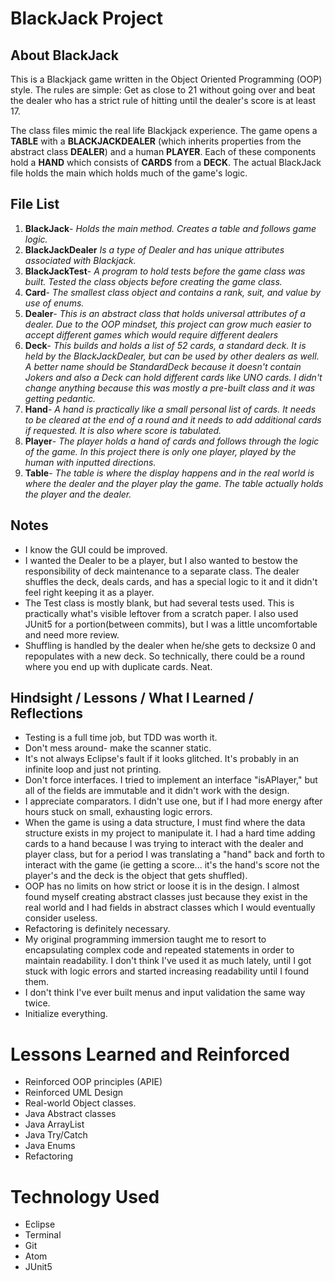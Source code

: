 # BlackJack Project

## About BlackJack
This is a Blackjack game written in the Object Oriented Programming (OOP) style.
The rules are simple: Get as close to 21 without going over and beat the dealer
who has a strict rule of hitting until the dealer's score is at least 17.

The class files mimic the real life Blackjack experience. The game opens a **TABLE** with a
**BLACKJACKDEALER** (which inherits properties from the abstract class **DEALER**) and a human **PLAYER**. Each of these components hold a **HAND** which consists of **CARDS** from a **DECK**. The actual BlackJack file holds the main which holds much of the game's logic.  

## File List

1. **BlackJack**- *Holds the main method. Creates a table and follows game logic.*
2. **BlackJackDealer** *Is a type of Dealer and has unique attributes associated with Blackjack.*
3. **BlackJackTest**- *A program to hold tests before the game class was built. Tested the class objects before creating the game class.*
4. **Card**- *The smallest class object and contains a rank, suit, and value by use of enums.*
5. **Dealer**- *This is an abstract class that holds universal attributes of a dealer. Due to
the OOP mindset, this project can grow much easier to accept different games which would
require different dealers*
6. **Deck**- *This builds and holds a list of 52 cards, a standard deck. It is held by the
BlackJackDealer, but can be used by other dealers as well. A better name should be StandardDeck
because it doesn't contain Jokers and also a Deck can hold different cards like UNO cards. I
didn't change anything because this was mostly a pre-built class and it was getting pedantic.*
7. **Hand**- *A hand is practically like a small personal list of cards. It needs to be cleared
 at the end of a round and it needs to add additional cards if requested. It is also where
score is tabulated.*
8. **Player**- *The player holds a hand of cards and follows through the logic of the game. In
this project there is only one player, played by the human with inputted directions.*
9. **Table**- *The table is where the display happens and in the real world is where the dealer
and the player play the game. The table actually holds the player and the dealer.*



## Notes
- I know the GUI could be improved.
- I wanted the Dealer to be a player, but I also wanted to bestow the responsibility of
deck maintenance to a separate class. The dealer shuffles the deck, deals cards, and has a
special logic to it and it didn't feel right keeping it as a player.
- The Test class is mostly blank, but had several tests used. This is practically what's
visible leftover from a scratch paper. I also used JUnit5 for a portion(between commits), but I
was a little uncomfortable and need more review.
- Shuffling is handled by the dealer when he/she gets to decksize 0 and repopulates with a new
deck. So technically, there could be a round where you end up with duplicate cards. Neat.

## Hindsight / Lessons / What I Learned / Reflections
- Testing is a full time job, but TDD was worth it.
- Don't mess around- make the scanner static.
- It's not always Eclipse's fault if it looks glitched. It's probably in an infinite loop and
just not printing.
- Don't force interfaces. I tried to implement an interface "isAPlayer," but all of the fields
are immutable and it didn't work with the design.
- I appreciate comparators. I didn't use one, but if I had more energy after hours stuck on
small, exhausting logic errors.
- When the game is using a data structure, I must find where the data structure exists in my
project to manipulate it. I had a hard time adding cards to a hand because I was trying to
interact with the dealer and player class, but for a period I was translating a "hand" back
and forth to interact with the game (ie getting a score... it's the hand's score not the
player's and the deck is the object that gets shuffled).
- OOP has no limits on how strict or loose it is in the design. I almost found myself creating
abstract classes just because they exist in the real world and I had fields in abstract classes
which I would eventually consider useless.
- Refactoring is definitely necessary.
- My original programming immersion taught me to resort to encapsulating complex code and
repeated statements in order to maintain readability. I don't think I've used it as much lately,
until I got stuck with logic errors and started increasing readability until I found them.
- I don't think I've ever built menus and input validation the same way twice.
- Initialize everything.




# Lessons Learned and Reinforced
+ Reinforced OOP principles (APIE)
+ Reinforced UML Design
+ Real-world Object classes.
+ Java Abstract classes
+ Java ArrayList
+ Java Try/Catch
+ Java Enums
+ Refactoring


# Technology Used
* Eclipse
* Terminal
* Git
* Atom
* JUnit5
